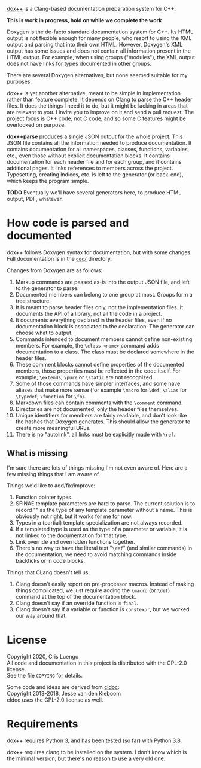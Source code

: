 [dox++](https://github.com/crisluengo/doxpp) is a Clang-based documentation preparation
system for C++.

**This is work in progress, hold on while we complete the work**

Doxygen is the de-facto standard documentation system for C++. Its HTML output is not
flexible enough for many people, who resort to using the XML output and parsing that
into their own HTML. However, Doxygen's XML output has some issues and does not contain
all information present in the HTML output. For example, when using groups ("modules"),
the XML output does not have links for types documented in other groups.

There are several Doxygen alternatives, but none seemed suitable for my purposes.

dox++ is yet another alternative, meant to be simple in implementation rather than feature
complete. It depends on Clang to parse the C++ header files.
It does the things I need it to do, but it might be lacking in areas that are
relevant to you. I invite you to improve on it and send a pull request. The project focus
is C++ code, not C code, and so some C features might be overlooked on purpose.

**dox++parse** produces a single JSON output for the whole project. This JSON file contains
all the information needed to produce documentation. It contains documentation for all
namespaces, classes, functions, variables, etc., even those without explicit documentation
blocks. It contains documentation for each header file and for each group, and it contains
additional pages. It links references to members across the project.
Typesetting, creating indices, etc. is left to the generator (or back-end), which keeps
the program simple.

**TODO** Eventually we'll have several generators here, to produce HTML output, PDF, whatever.


# How code is parsed and documented

dox++ follows Doxygen syntax for documentation, but with some changes. Full documentation
is in the [`doc/`](https://github.com/crisluengo/doxpp/tree/main/doc) directory.

Changes from Doxygen are as follows:
1. Markup commands are passed as-is into the output JSON file, and left to the generator
to parse.
2. Documented members can belong to one group at most. Groups form a tree structure.
3. It is meant to parse header files only, not the implementation files. It documents the API
of a library, not all the code in a project.
4. It documents everything declared in the header files, even if no documentation block
is associated to the declaration. The generator can choose what to output.
5. Commands intended to document members cannot define non-existing members. For example,
the `\class <name>` command adds documentation to a class. The class must be declared somewhere
in the header files.
6. These comment blocks cannot define properties of the documented members, those properties
must be reflected in the code itself. For example, `\extends`, `\pure` or `\static` are not
recognized.
6. Some of those commands have simpler interfaces, and some have aliases that make more sense
(for example `\macro` for `\def`, `\alias` for `\typedef`, `\function` for `\fn`).
7. Markdown files can contain comments with the `\comment` command.
8. Directories are not documented, only the header files themselves.
9. Unique identifiers for members are fairly readable, and don't look like the hashes that
Doxygen generates. This should allow the generator to create more meaningful URLs.
10. There is no "autolink", all links must be explicitly made with `\ref`.

## What is missing

I'm sure there are lots of things missing I'm not even aware of. Here are a few missing things
that I am aware of.

Things we'd like to add/fix/improve:

1. Function pointer types.
2. SFINAE template parameters are hard to parse. The current solution is to record "<SFINAE>"
   as the type of any template parameter without a name. This is obviously not right, but it
   works for me for now.
3. Types in a (partial) template specialization are not always recorded.
4. If a templated type is used as the type of a parameter or variable, it is not linked to
   the documentation for that type.
5. Link override and overridden functions together.
6. There's no way to have the literal text "`\ref`" (and similar commands) in the documentation,
   we need to avoid matching commands inside backticks or in code blocks.


Things that CLang doesn't tell us:

1. Clang doesn't easily report on pre-processor macros. Instead of making things complicated,
we just require adding the `\macro` (or `\def`) command at the top of the documentation block.
2. Clang doesn't say if an override function is `final`.
3. Clang doesn't say if a variable or function is `constexpr`, but we worked our way around that.

# License

Copyright 2020, Cris Luengo  
All code and documentation in this project is distributed with the GPL-2.0 license.  
See the file `COPYING` for details.

Some code and ideas are derived from [cldoc](https://github.com/jessevdk/cldoc):  
Copyright 2013-2018, Jesse van den Kieboom  
cldoc uses the GPL-2.0 license as well.


# Requirements

dox++ requires Python 3, and has been tested (so far) with Python 3.8.

dox++ requires clang to be installed on the system. I don't know which is the minimal
version, but there's no reason to use a very old one.

